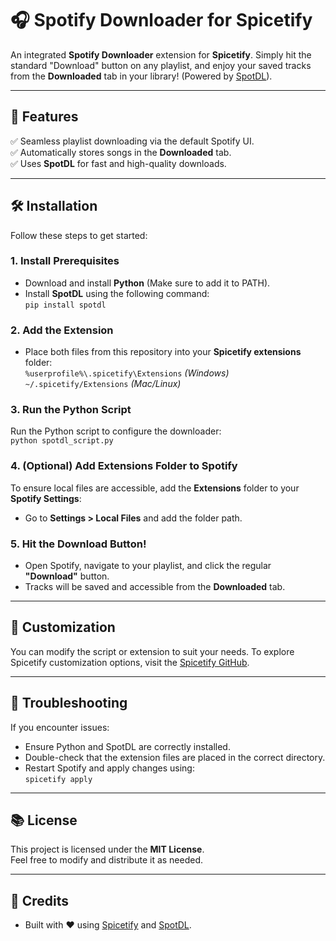 # 🎧 Spotify Downloader for Spicetify

An integrated **Spotify Downloader** extension for **Spicetify**. Simply hit the standard "Download" button on any playlist, and enjoy your saved tracks from the **Downloaded** tab in your library! (Powered by [SpotDL](https://github.com/spotDL/spotify-downloader)).

---

## 🚀 Features
✅ Seamless playlist downloading via the default Spotify UI.  
✅ Automatically stores songs in the **Downloaded** tab.  
✅ Uses **SpotDL** for fast and high-quality downloads.  

---

## 🛠️ Installation

Follow these steps to get started:

### 1. Install Prerequisites
- Download and install **Python** (Make sure to add it to PATH).  
- Install **SpotDL** using the following command:  
`pip install spotdl`

### 2. Add the Extension
- Place both files from this repository into your **Spicetify extensions** folder:  
`%userprofile%\.spicetify\Extensions`  *(Windows)*  
`~/.spicetify/Extensions`  *(Mac/Linux)*  

### 3. Run the Python Script
Run the Python script to configure the downloader:  
`python spotdl_script.py`

### 4. (Optional) Add Extensions Folder to Spotify
To ensure local files are accessible, add the **Extensions** folder to your **Spotify Settings**:  
- Go to **Settings > Local Files** and add the folder path.

### 5. Hit the Download Button!
- Open Spotify, navigate to your playlist, and click the regular **"Download"** button.  
- Tracks will be saved and accessible from the **Downloaded** tab.  

---

## 🎨 Customization
You can modify the script or extension to suit your needs. To explore Spicetify customization options, visit the [Spicetify GitHub](https://github.com/spicetify/spicetify-cli).

---

## 🧠 Troubleshooting
If you encounter issues:
- Ensure Python and SpotDL are correctly installed.  
- Double-check that the extension files are placed in the correct directory.  
- Restart Spotify and apply changes using:  
`spicetify apply`

---

## 📚 License
This project is licensed under the **MIT License**.  
Feel free to modify and distribute it as needed.

---

## 🌟 Credits
- Built with ❤️ using [Spicetify](https://github.com/spicetify/spicetify-cli) and [SpotDL](https://github.com/spotDL/spotify-downloader).
